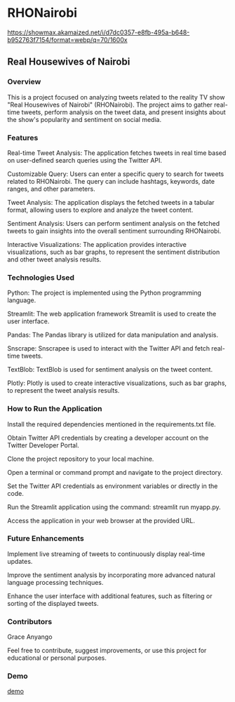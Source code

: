 # RHONairobi

https://showmax.akamaized.net/i/d7dc0357-e8fb-495a-b648-b952763f7154/format=webp/q=70/1600x

## Real Housewives of Nairobi

### Overview

This is a project focused on analyzing tweets related to the reality TV show "Real Housewives of Nairobi" (RHONairobi). The project aims to gather real-time tweets, perform analysis on the tweet data, and present insights about the show's popularity and sentiment on social media.

### Features

Real-time Tweet Analysis: The application fetches tweets in real time based on user-defined search queries using the Twitter API.

Customizable Query: Users can enter a specific query to search for tweets related to RHONairobi. The query can include hashtags, keywords, date ranges, and other parameters.

Tweet Analysis: The application displays the fetched tweets in a tabular format, allowing users to explore and analyze the tweet content.

Sentiment Analysis: Users can perform sentiment analysis on the fetched tweets to gain insights into the overall sentiment surrounding RHONairobi.

Interactive Visualizations: The application provides interactive visualizations, such as bar graphs, to represent the sentiment distribution and other tweet analysis results.

### Technologies Used

Python: The project is implemented using the Python programming language.

Streamlit: The web application framework Streamlit is used to create the user interface.

Pandas: The Pandas library is utilized for data manipulation and analysis.

Snscrape: Snscrapee is used to interact with the Twitter API and fetch real-time tweets.

TextBlob: TextBlob is used for sentiment analysis on the tweet content.

Plotly: Plotly is used to create interactive visualizations, such as bar graphs, to represent the tweet analysis results.

### How to Run the Application

Install the required dependencies mentioned in the requirements.txt file.

Obtain Twitter API credentials by creating a developer account on the Twitter Developer Portal.

Clone the project repository to your local machine.

Open a terminal or command prompt and navigate to the project directory.

Set the Twitter API credentials as environment variables or directly in the code.

Run the Streamlit application using the command: streamlit run myapp.py.

Access the application in your web browser at the provided URL.

### Future Enhancements

Implement live streaming of tweets to continuously display real-time updates.

Improve the sentiment analysis by incorporating more advanced natural language processing techniques.

Enhance the user interface with additional features, such as filtering or sorting of the displayed tweets.

### Contributors

Grace Anyango

Feel free to contribute, suggest improvements, or use this project for educational or personal purposes.

### Demo

[demo](http://localhost:8501/)
